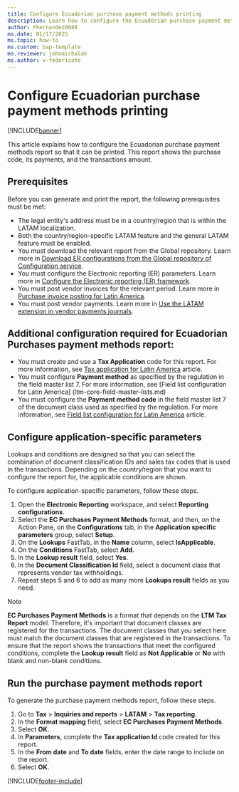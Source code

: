 ```yaml
---
title: Configure Ecuadorian purchase payment methods printing 
description: Learn how to configure the Ecuadorian purchase payment methods report for printing.
author: Fhernandez0088
ms.date: 01/17/2025
ms.topic: how-to
ms.custom: bap-template
ms.reviewer: johnmichalak
ms.author: v-federicohe
---
```


# Configure Ecuadorian purchase payment methods printing

[!INCLUDE[banner](../../includes/banner.md)]

This article explains how to configure the Ecuadorian purchase payment methods report so that it can be printed. This report shows the purchase code, its payments, and the transactions amount.

## Prerequisites

Before you can generate and print the report, the following prerequisites must be met:

- The legal entity's address must be in a country/region that is within the LATAM localization.
- Both the country/region-specific LATAM feature and the general LATAM feature must be enabled.
- You must download the relevant report from the Global repository. Learn more in [Download ER configurations from the Global repository of Configuration service](../../../fin-ops-core/dev-itpro/analytics/er-download-configurations-global-repo.md).
- You must configure the Electronic reporting (ER) parameters. Learn more in [Configure the Electronic reporting (ER) framework](../../../fin-ops-core/dev-itpro/analytics/electronic-reporting-er-configure-parameters.md).
- You must post vendor invoices for the relevant period. Learn more in [Purchase invoice posting for Latin America](ltm-core-purchase-invoice-posting.md).
- You must post vendor payments. Learn more in [Use the LATAM extension in vendor payments journals](ltm-latam-in-vendor-payment.md).

## Additional configuration required for Ecuadorian Purchases payment methods report:

- You must create and use a **Tax Application** code for this report. For more information, see [Tax application for Latin America](ltm-core-tax-application.md) article.
- You must configure **Payment method** as specified by the regulation in the field master list 7. For more information, see [Field list configuration for Latin America] (ltm-core-field-master-lists.md)
- You must configure the **Payment method code** in the field master list 7 of the document class used as specified by the regulation. For more information, see [Field list configuration for Latin America](ltm-core-field-master-lists.md) article.

## Configure application-specific parameters

Lookups and conditions are designed so that you can select the combination of document classification IDs and sales tax codes that is used in the transactions. Depending on the country/region that you want to configure the report for, the applicable conditions are shown.

To configure application-specific parameters, follow these steps.

1. Open the **Electronic Reporting** workspace, and select **Reporting configurations**.
1. Select the **EC Purchases Payment Methods** format, and then, on the Action Pane, on the **Configurations** tab, in the **Application specific parameters** group, select **Setup**.
1. On the **Lookups** FastTab, in the **Name** column, select **IsApplicable**.
1. On the **Conditions** FastTab, select **Add**.
1. In the **Lookup result** field, select **Yes**.
1. In the **Document Classification Id** field, select a document class that represents vendor tax withholdings.
1. Repeat steps 5 and 6 to add as many more **Lookups result** fields as you need.
 
> [!NOTE]
> **EC Purchases Payment Methods** is a format that depends on the **LTM Tax Report** model. Therefore, it's important that document classes are registered for the transactions. The document classes that you select here must match the document classes that are registered in the transactions. To ensure that the report shows the transactions that meet the configured conditions, complete the **Lookup result** field as **Not Applicable** or **No** with blank and non-blank conditions.

## Run the purchase payment methods report

To generate the purchase payment methods report, follow these steps.

1. Go to **Tax** \> **Inquiries and reports** \> **LATAM** \> **Tax reporting**.
1. In the **Format mapping** field, select **EC Purchases Payment Methods**.
1. Select **OK**.
3. In **Parameters**, complete the **Tax application Id** code created for this report.
1. In the **From date** and **To date** fields, enter the date range to include on the report.
1. Select **OK**.

[!INCLUDE[footer-include](../../../includes/footer-banner.md)]
